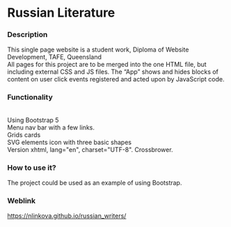 # Russian Literature

### Description

This single page website is a student work, Diploma of Website Development, TAFE, Queensland
<br>All pages for this project are to be merged into the one HTML file, but including external CSS and JS files. The “App” shows and hides blocks of content on user click events registered and acted upon by JavaScript code.

### Functionality

<br>Using Bootstrap 5
<br>Menu nav bar with a few links.
<br>Grids cards
<br>SVG elements icon with three basic shapes
<br>Version xhtml, lang="en", charset="UTF-8". Crossbrower.

### How to use it?

The project could be used as an example of using Bootstrap.

### Weblink

https://nlinkova.github.io/russian_writers/
